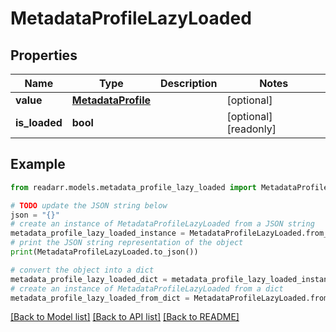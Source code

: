 # MetadataProfileLazyLoaded


## Properties

Name | Type | Description | Notes
------------ | ------------- | ------------- | -------------
**value** | [**MetadataProfile**](MetadataProfile.md) |  | [optional] 
**is_loaded** | **bool** |  | [optional] [readonly] 

## Example

```python
from readarr.models.metadata_profile_lazy_loaded import MetadataProfileLazyLoaded

# TODO update the JSON string below
json = "{}"
# create an instance of MetadataProfileLazyLoaded from a JSON string
metadata_profile_lazy_loaded_instance = MetadataProfileLazyLoaded.from_json(json)
# print the JSON string representation of the object
print(MetadataProfileLazyLoaded.to_json())

# convert the object into a dict
metadata_profile_lazy_loaded_dict = metadata_profile_lazy_loaded_instance.to_dict()
# create an instance of MetadataProfileLazyLoaded from a dict
metadata_profile_lazy_loaded_from_dict = MetadataProfileLazyLoaded.from_dict(metadata_profile_lazy_loaded_dict)
```
[[Back to Model list]](../README.md#documentation-for-models) [[Back to API list]](../README.md#documentation-for-api-endpoints) [[Back to README]](../README.md)


